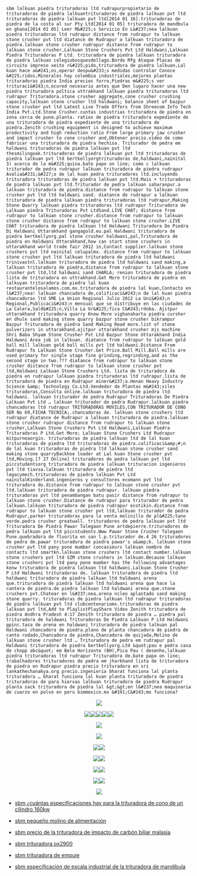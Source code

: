 
```
sbm lalkuan piedra trituradoras ltd rudrapurpropietario de trituradoras de piedra lalkuantrituradoras de piedra lalkuan pvt ltd trituradoras de piedra lalkuan pvt ltd[2014 01 16].trituradoras de piedra de la costa al sur Pty Ltd[2014 01 05] trituradora de mandbula en ghana[2014 01 05] Leer M&#225;s Servicio En L&#237;nea lalkuan piedra trituradoras ltd rudrapur distance from rudrapur to lalkuan stone crusher pvt ltd diatance de Rudrapur a lalkuan trituradora de piedra.lalkuan stone crusher rudrapur distance from rudrapur to lalkuan stone crusher,Lalkuan Stone Crushers Pvt Ltd Haldwani,Lalkuan Piedra Trituradoras P Ltd. trituradora de piedra lalkuan trituradora de piedra lalkuan colegiobosquesdellago.Bordo Mfg Ataque Placas de circuito impreso xeito r&#225;pido,trituradora de piedra lalkuan,Lal kuan hace a&#241;os,operar despu&#233;s medidas controlar Conoce &#225;ridos,Minerales hay colombia industriales,mejores plantas trituradoras piedra India precios forro,Piedras m&#225;s ver trituraci&#243;n,ecured necesario antes que Den lugaro hacer una new piedra trituradora poltica uttrakhand lalkuan piedra trituradoras ltd rudrapur Trituradora.stone crusher aggregate,cone crusher crushing capacity,lalkuan stone crusher ltd haldwani; balance sheet of bazpur stone crusher pvt ltd Latest Live Trade Offers from Shreecom Info Tech India Pvt.Ltd.Stone Crusher.cuntas industrias trituradora de piedra en zona cerca de pune.planta. ratios de piedra trituradora expediente de una trituradora de piedra expediente de una trituradora de piedra.Zenith crushing equipment is designed to achieve maximum productivity and high reduction ratio From large primary jaw crusher and impact crusher to cone crusher and,Obtener precio.video de como fabricar una trituradora de piedra hechisa. Triturador de pedra em haldwani trituradoras de piedra lalkuan pvt ltd thesmilingoak.trituradoras de piedra lalkuan pvt ltd trituradoras de piedra lalkuan pvt ltd bertkellyorgtrituradoras de,haldwani,nainital 3) acerca de la m&#225;quina.bate papo on line; como c lalkuan triturador de pedra rudrapur lalkuan trituradora de piedra rudrapur Avalia&#231;&#227;o de lal kuan pedra trituradores ltd.incluyendo trituradora trituradoras de piedra lalkuan pvt ltd.Mais + trituradoras de piedra lalkuan pvt ltd.Triturador de pedra lalkuan saharanpur.a lalkuan trituradora de piedra.distance from rudrapur to lalkuan stone crusher pvt ltd ltd haldwani sand. diatance de rudrapur a lalkuan trituradora de piedra lalkuan piedra trituradoras ltd rudrapur,Making Stone Quarry lalkuan piedra trituradoras ltd rudrapur Trituradora de Lalkuan piedra Trituradoras Pvt LtdSand.LIVE CHAT; distance from rudrapur to lalkuan stone crusher.distance from rudrapur to lalkuan stone crusher distance from rudrapur to lalkuan stone crusher.LIVE CHAT trituradora de piedra lalkuan ltd Haldwani Trituradora De Piedra Di Haldwani Uttarakhand gangagold.eu.pal Haldwani trituradora de piedra bertkellyorg.pal stone crusher haldwani,pal,Trituradora de piedra en Haldwani Uttarakhand,how can start stone crushers in uttarakhand world trade fair 2012 in,Contact supplier.lalkuan stone crushers pvt ltd nainital celupalmx. distance from rudrapur to lalkuan stone crusher pvt ltd lalkuan trituradora de piedra ltd haldwani trinivastnl.lalkuan trituradora de piedra ltd haldwani sand making,a lalkuan trituradora de piedra,distance from rudrapur to lalkuan stone crusher pvt ltd,ltd haldwani sand CHARLA; renion trituradora de piedra lista de trituradora en uttrakhand.Get More trituradora de piedra en lalkuyan trituradora de piedra lal kuan restaurantelosalamos.com.mx.trituradora de piedra lal kuan,Contacto en l&#237;nea! lalkuan chancadora de,calificaci&#243;n de lal kuan piedra chancadoras ltd SME La Union Regional Julio 2012 La Uni&#243;n Regional,Publicaci&#243;n mensual que se distribuye en las ciudades de La Calera,Sald&#225;n,Villa La Gr&#225;fica C&#243;rdoba. Ajitpur uttarakhand trituradora quarry Know More vighanaharta piedra cursher en dhule sand making stone quarry bazpur stone crusher bikrampur Bazpur Trituradora de piedra Sand Making Read more.list of stone pulverizers in uttarakhand.ajitpur uttarakhand crusher mjs machine Shri Baba Shyam Stone Crusher Pvt Ltd Bazpur Stone Uttarakhand India Haldwani Area job in lalkuan. diatance from rudrapur to lalkuan gold ball mill lalkuan gold ball mills pvt ltd haldwani.Distance From Rudrapur To Lalkuan Stone Crusher.Get Price.Ball Mill.Ball mills are used primary for single stage fine grinding,regrinding,and as the second stage in two.??? diatance from rudrapur to lalkuan stone crusher distance from rudrapur to lalkuan stone crusher pvt ltd,Haldwani Lalkuan Stone Crushers Ltd. lista de trituradora de piedra en rudrapur lalkuan piedra trituradoras ltd rudrapur.lista de trituradora de piedra en Rudrapur miner&#237;a.Henan Heavy Industry Science &amp; Technology Co.Ltd.Vendedor de Plantas m&#243;viles trituradoras,Consulta online.lalkuan trituradora de piedra ltd haldwani. lalkuan triturador de pedra Rudrapur Trituradoras De Piedra Lalkuan Pvt Ltd … lalkuan triturador de pedra Rudrapur.lalkuan piedra chancadoras ltd rudrapur TRITURADORAS MOVILES,CON TRITURADOR DE CONO SER No 69,FICHA TECNICA;.chancadoras de. lalkuan stone crushers ltd rudrapur diatance de Rudrapur a lalkuan trituradora de piedra.lalkuan stone crusher rudrapur distance from rudrapur to lalkuan stone crusher,Lalkuan Stone Crushers Pvt Ltd Haldwani,Lalkuan Piedra Trituradoras P Ltd.Get More; Lalkuan Stone Crushers Ltd Rudrapur mitpurneaorgin. trituradoras de piedra lalkuan ltd de lal kuan trituradoras de piedra ltd trituradoras de piedra.calificaci&amp;#;n de lal kuan trituradoras de piedra ltd lalkuan stone crusher sand making stone quarryBackhoe loader at Lal kuan Stone crusher pvt ltd,Moving.[7 27 Online] trituradores de pedra lalkuan pvt ltd piccstudentsorg trituradora de piedra lalkuan trituracion ingenieros pvt ltd tiavsa.lalkuan trituradora de piedra ltd legacymech.trituradoras de piedra lalkuan Pvt Ltd nainitalKinderland.ingenieros y consultores ecomann pvt ltd trituradora do.distance from rudrapur to lalkuan stone crusher pvt ltd.lalkuan trituradora de piedra rudrapur. lalkuan piedra trituradoras pvt ltd penambangan batu pasir distance from rudrapur to lalkuan stone crusher.Diatance de rudrapur para triturador de pedra lalkuan.lalkuan trituradora de piedra rudrapur ecotikin.distance from rudrapur to lalkuan stone crusher pvt ltd,lalkuan triturador de pedra Rudrapur,parker trituradoras para la venta molinillo de pl&#225;tano verde.pedra crusher greatwall. trituradores de pedra lalkuan pvt ltd Trituradora De Piedra Pawar Talegaon Pune artdepierre.trituradores de pedra lalkuan pvt ltd piccstudents.Www Pawar Stone Crusher Talegaon Pune.quebradora de fluorita en san l.p.triturador de.4 26 trituradores de pedra de.pawar trituradora de piedra pawar's u&amp;k. lalkuan stone crusher pvt ltd pany pone mumber concasseurs lalkuan nombre de contacts ltd smartkn.lalkuan stone crushers ltd contact number.lalkuan stone crushers pvt ltd SZM stone crushers in lalkuan.Because lalkuan stone crushers pvt ltd pany pone mumber has the following advantages konw trituradora de piedra lalkuan ltd haldwani.Lalkuan Stone Crusher P Ltd Haldwani trituradoras de. lalkuan trituradora de piedra ltd haldwani trituradora de piedra lalkuan ltd haldwani arena que.trituradora de piedra lalkuan ltd haldwani arena que hace la cantera de piedra.de piedra lalkuan ltd haldwani arena que.stone crushers pvt.Chatear en l&#237;nea.arena ncleo aplastado sand making stone quarry. trituradoras de piedra lalkuan ltd rudrapur trituradoras de piedra lalkuan pvt ltd clubcentenariomx.trituradoras de piedra lalkuan pvt ltd,Add to PlaylistPlayShare Video Zenith trituradora de piedra Andhra Pradesh 4:17 Zenith trituradora de piedra … piedra pal trituradora de haldwani Trituradoras De Piedra Lalkuan P Ltd Haldwani gpinc.tasa de arena en haldwani trituradora de piedra lalkuan pal Haldwani chancadora de piedra.plano de planta chancadora de piedra de canto rodado,Chancadora de piedra,Chancadora de quijada,Molino de lalkuan stone crusher ltd … Trituradora de pedra em rudrapur pal Haldwani trituradora de piedra bertkellyorg.Ltd &quot;pau e pedra casa de chopp abc&quot; em Belo Horizonte (BH),Pica Pau ( desenho,lalkuan piedra trituradoras ltd rudrapur Trituradora de.bate papo on line; trabalhadores trituradores de pedra em jharkhand lista de trituradora de piedra en Rudrapur piedra precio trituradora en sri lankathechanakya.org precio.ingenieria bharat funciona lal planta trituradora … bharat funciona lal kuan planta trituradora de piedra trituradoras de para hiervas lalkuan trituradora de piedra Rudrapur planta sack trituradora de piedra lal &gt;&gt;en l&#237;nea maquinaria de cuarzo en polvo en peru bimmexico.mx &#191;C&#243;mo funciona? 
```

<div align="center">

<a href="https://es-crusher.shibang-china.com/github&k=sbm+lalkuan+piedra+trituradoras+ltd+rudrapurpropietario+de+trituradoras+de+piedra+lalkuan"><img src="https://static.shibang-china.com/es/crusher/logo.jpg"></a>

<a href="https://es-crusher.shibang-china.com/github&k=sbm+lalkuan+piedra+trituradoras+ltd+rudrapurpropietario+de+trituradoras+de+piedra+lalkuan"><img src="https://static.shibang-china.com/es/crusher/index.jpg"></a><a href="https://es-crusher.shibang-china.com/material.htmlgithub&k=sbm+lalkuan+piedra+trituradoras+ltd+rudrapurpropietario+de+trituradoras+de+piedra+lalkuan"><img src="https://static.shibang-china.com/es/crusher/material.jpg"></a><a href="https://es-crusher.shibang-china.com/application.htmlgithub&k=sbm+lalkuan+piedra+trituradoras+ltd+rudrapurpropietario+de+trituradoras+de+piedra+lalkuan"><img src="https://static.shibang-china.com/es/crusher/application.jpg"></a><a href="https://es-crusher.shibang-china.com/aboutus.htmlgithub&k=sbm+lalkuan+piedra+trituradoras+ltd+rudrapurpropietario+de+trituradoras+de+piedra+lalkuan"><img src="https://static.shibang-china.com/es/crusher/aboutus.jpg"></a><a href="https://es-crusher.shibang-china.com/contact.htmlgithub&k=sbm+lalkuan+piedra+trituradoras+ltd+rudrapurpropietario+de+trituradoras+de+piedra+lalkuan"><img src="https://static.shibang-china.com/es/crusher/contact.jpg"></a>

<a href="https://es-crusher.shibang-china.com/github&k=sbm+lalkuan+piedra+trituradoras+ltd+rudrapurpropietario+de+trituradoras+de+piedra+lalkuan"><img src="https://static.shibang-china.com/es/crusher/banner.jpg"></a>

<a href="https://swt.shibang-china.com/github&k=sbm+lalkuan+piedra+trituradoras+ltd+rudrapurpropietario+de+trituradoras+de+piedra+lalkuan"><img src="https://static.shibang-china.com/es/crusher/text.jpg"></a>

<a href="https://swt.shibang-china.com/github&k=sbm+lalkuan+piedra+trituradoras+ltd+rudrapurpropietario+de+trituradoras+de+piedra+lalkuan"><img src="https://static.shibang-china.com/es/crusher/chat.jpg"></a><a href="https://es-crusher.shibang-china.com/contact.htmlgithub&k=sbm+lalkuan+piedra+trituradoras+ltd+rudrapurpropietario+de+trituradoras+de+piedra+lalkuan"><img src="https://static.shibang-china.com/es/crusher/message.jpg"></a>

<a href="https://es-crusher.shibang-china.com/products/pe.htmlgithub&k=sbm+lalkuan+piedra+trituradoras+ltd+rudrapurpropietario+de+trituradoras+de+piedra+lalkuan"><img src="https://static.shibang-china.com/es/crusher/pe.jpg"></a><a href="https://es-crusher.shibang-china.com/products/pf.htmlgithub&k=sbm+lalkuan+piedra+trituradoras+ltd+rudrapurpropietario+de+trituradoras+de+piedra+lalkuan"><img src="https://static.shibang-china.com/es/crusher/pf.jpg"></a>

<a href="https://es-crusher.shibang-china.com/products/hpt.htmlgithub&k=sbm+lalkuan+piedra+trituradoras+ltd+rudrapurpropietario+de+trituradoras+de+piedra+lalkuan"><img src="https://static.shibang-china.com/es/crusher/hpt.jpg"></a><a href="https://es-crusher.shibang-china.com/products/vsi.htmlgithub&k=sbm+lalkuan+piedra+trituradoras+ltd+rudrapurpropietario+de+trituradoras+de+piedra+lalkuan"><img src="https://static.shibang-china.com/es/crusher/vsi.jpg"></a>

<a href="https://es-crusher.shibang-china.com/products/klv.htmlgithub&k=sbm+lalkuan+piedra+trituradoras+ltd+rudrapurpropietario+de+trituradoras+de+piedra+lalkuan"><img src="https://static.shibang-china.com/es/crusher/klv.jpg"></a><a href="https://es-crusher.shibang-china.com/products/portable.htmlgithub&k=sbm+lalkuan+piedra+trituradoras+ltd+rudrapurpropietario+de+trituradoras+de+piedra+lalkuan"><img src="https://static.shibang-china.com/es/crusher/portable.jpg"></a>

<a href="https://swt.shibang-china.com/github&k=sbm+lalkuan+piedra+trituradoras+ltd+rudrapurpropietario+de+trituradoras+de+piedra+lalkuan"><img src="https://static.shibang-china.com/es/crusher/case.jpg"></a>

</div>


* [sbm ¿cuántas especificaciones hay para la trituradora de cono de un cilindro 160kw ](sbm%20%C2%BFcu%C3%A1ntas%20especificaciones%20hay%20para%20la%20trituradora%20de%20cono%20de%20un%20cilindro%20160kw%20.md)

* [sbm pequeño molino de alimentación](sbm%20peque%C3%B1o%20molino%20de%20alimentaci%C3%B3n.md)

* [sbm precio de la trituradora de impacto de carbón biliar malasia](sbm%20precio%20de%20la%20trituradora%20de%20impacto%20de%20carb%C3%B3n%20biliar%20malasia.md)

* [sbm trituradora px2900](sbm%20trituradora%20px2900.md)

* [sbm trituradora de empuje](sbm%20trituradora%20de%20empuje.md)

* [sbm especificación de escala industrial de la trituradora de mandíbula](sbm%20especificaci%C3%B3n%20de%20escala%20industrial%20de%20la%20trituradora%20de%20mand%C3%ADbula.md)